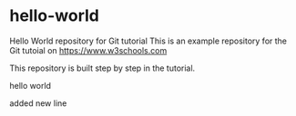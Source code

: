# hello-world
Hello World repository for Git tutorial
This is an example repository for the Git tutoial on https://www.w3schools.com

This repository is built step by step in the tutorial.

hello world

added new line
